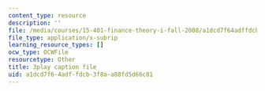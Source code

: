 ```yaml
---
content_type: resource
description: ''
file: /media/courses/15-401-finance-theory-i-fall-2008/a1dcd7f64adffdcb3f8aa88fd5d66c81_tL7Lcl90Sc0.srt
file_type: application/x-subrip
learning_resource_types: []
ocw_type: OCWFile
resourcetype: Other
title: 3play caption file
uid: a1dcd7f6-4adf-fdcb-3f8a-a88fd5d66c81
---
```

